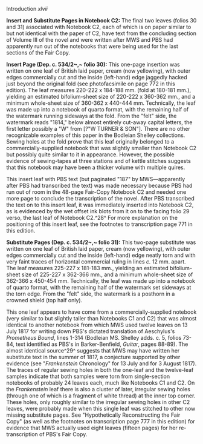 Introduction *xlvii*

**Insert and Substitute Pages in Notebook C2:** The final two leaves
(folios 30 and 31) associated with Notebook C2, each of which is on
paper similar to but not identical with the paper of C2, have text from
the concluding section of Volume III of the novel and were written after
MWS and PBS had apparently run out of the notebooks that were being used
for the last sections of the Fair Copy.

**Insert Page (Dep. c. 534/2~,~ folio 30):** This one-page insertion was
written on one leaf of British laid paper, cream (now yellowing), with
outer edges commercially cut and the inside (left-hand) edge jaggedly
hacked just beyond the original fold (see photofacsimile on page 772 in
this edition). The leaf measures 220-222 x 184-188 mm. (fold at 180-181
mm.), yielding an estimated bifolium-sheet size of 220-222 x 360-362
mm., and a minimum whole-sheet size of 360-362 x 440-444 mm.
Technically, the leaf was made up into a notebook of quarto format, with
the remaining half of the watermark running sideways at the fold. From
the "felt" side, the watermark reads "1814," below almost entirely
cut-away capital letters, the first letter possibly a "W" from [?"W
TURNER & SON"]. There are no other recognizable examples of this paper
in the Bodleian Shelley collections. Sewing holes at the fold prove that
this leaf originally belonged to a commercially-supplied notebook that
was slightly smaller than Notebook C2 but possibly quite similar to it
in appearance. However, the possible evidence of sewing-tapes at three
stations and of kettle stitches suggests that this notebook may have
been a thicker volume with multiple quires.

This insert leaf with PBS text (but paginated "187" by MWS—apparently
after PBS had transcribed the text) was made necessary because PBS had
run out of room in the 48-page Fair-Copy Notebook C2 and needed one more
page to conclude the transcription of the novel. After PBS transcribed
the text on to this insert leaf, it was immediately inserted into
Notebook C2, as is evidenced by the wet offset ink blots from it on to
the facing folio 29 verso, the last leaf of Notebook C2.^28^ For more
explanation on the positioning of this insert leaf, see the footnotes to
transcription page 771 in this edition.

**Substitute Pages (Dep. c. 534/2~,~ folio 31):** This two-page
substitute was written on one leaf of British laid paper, cream (now
yellowing), with outer edges commercially cut and the inside (left-hand)
edge neatly torn and with very faint traces of horizontal commercial
ruling in lines *c.* 12 mm. apart. The leaf measures 225-227 x 181-183
mm., yielding an estimated bifolium-sheet size of 225-227 x 362-366 mm.,
and a minimum whole-sheet size of 362-366 x 450-454 mm. Technically, the
leaf was made up into a notebook of quarto format, with the remaining
half of the watermark set sideways at the torn edge. From the "felt"
side, the watermark is a posthorn in a crowned shield (top half only).

This one leaf appears to have come from a commercially-supplied notebook
(very similar to but slightly taller than Notebooks C1 and C2) that was
almost identical to another notebook from which MWS used twelve leaves
on 13 July 1817 for writing down PBS's dictated translation of
Aeschylus's *Prometheus Bound*, lines 1-314 (Bodleian MS. Shelley adds.
c. 5, folios 73-84, text identified as PBS's in Barker-Benfield,
*Guitar*, pages 88-89). The almost identical source^29^ suggests that
MWS may have written her substitute text in the summer of 1817, a
conjecture supported by other evidence (see "*Frankenstein* Chronology"
for 13 July and for 3 August 1817). The traces of regular sewing holes
in both the one-leaf and the twelve-leaf samples indicate that both
samples were torn from single-section notebooks of probably 24 leaves
each, much like Notebooks C1 and C2. On the *Frankenstein* leaf there is
also a cluster of later, irregular sewing holes (through one of which is
a fragment of white thread) at the inner top corner. These holes, only
roughly similar to the irregular sewing holes in other C2 leaves, were
probably made when this single leaf was stitched to other now missing
substitute pages. See "Hypothetically Reconstructing the Fair Copy" (as
well as the footnotes on transcription page 777 in this edition) for
evidence that MWS actually used eight leaves (fifteen pages) for her
re-transcription of PBS's Fair Copy.


